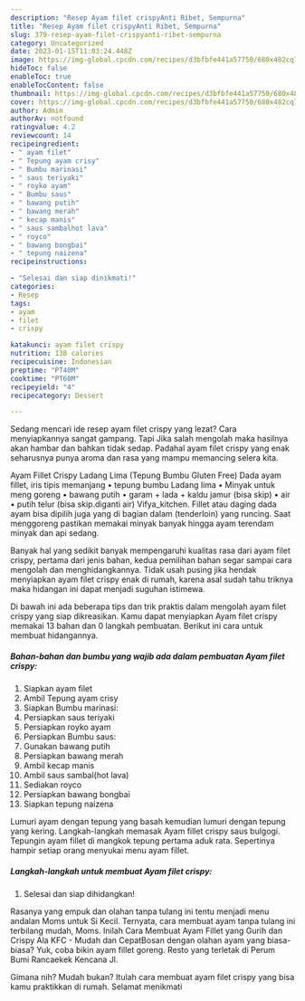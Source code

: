 ```yaml
---
description: "Resep Ayam filet crispyAnti Ribet, Sempurna"
title: "Resep Ayam filet crispyAnti Ribet, Sempurna"
slug: 379-resep-ayam-filet-crispyanti-ribet-sempurna
category: Uncategorized
date: 2023-01-15T11:03:24.448Z
image: https://img-global.cpcdn.com/recipes/d3bfbfe441a57750/680x482cq70/ayam-filet-crispy-foto-resep-utama.jpg
hideToc: false
enableToc: true
enableTocContent: false
thumbnail: https://img-global.cpcdn.com/recipes/d3bfbfe441a57750/680x482cq70/ayam-filet-crispy-foto-resep-utama.jpg
cover: https://img-global.cpcdn.com/recipes/d3bfbfe441a57750/680x482cq70/ayam-filet-crispy-foto-resep-utama.jpg
author: Admin
authorAv: notfound
ratingvalue: 4.2
reviewcount: 14
recipeingredient:
- " ayam filet"
- " Tepung ayam crisy"
- " Bumbu marinasi"
- " saus teriyaki"
- " royko ayam"
- " Bumbu saus"
- " bawang putih"
- " bawang merah"
- " kecap manis"
- " saus sambalhot lava"
- " royco"
- " bawang bongbai"
- " tepung naizena"
recipeinstructions:

- "Selesai dan siap dinikmati!"
categories:
- Resep
tags:
- ayam
- filet
- crispy

katakunci: ayam filet crispy 
nutrition: 138 calories
recipecuisine: Indonesian
preptime: "PT40M"
cooktime: "PT60M"
recipeyield: "4"
recipecategory: Dessert

---
```



Sedang mencari ide resep ayam filet crispy yang lezat? Cara menyiapkannya sangat gampang. Tapi Jika salah mengolah maka hasilnya akan hambar dan bahkan tidak sedap. Padahal ayam filet crispy yang enak seharusnya punya aroma dan rasa yang mampu memancing selera kita.


Ayam Fillet Crispy Ladang Lima (Tepung Bumbu Gluten Free) Dada ayam fillet, iris tipis memanjang • tepung bumbu Ladang lima • Minyak untuk meng goreng • bawang putih • garam + lada + kaldu jamur (bisa skip) • air • putih telur (bisa skip.diganti air) Vifya_kitchen. Fillet atau daging dada ayam bisa dipilih juga yang di bagian dalam (tenderloin) yang runcing. Saat menggoreng pastikan memakai minyak banyak hingga ayam terendam minyak dan api sedang.

Banyak hal yang sedikit banyak mempengaruhi kualitas rasa dari ayam filet crispy, pertama dari jenis bahan, kedua pemilihan bahan segar sampai cara mengolah dan menghidangkannya. Tidak usah pusing jika hendak menyiapkan ayam filet crispy enak di rumah, karena asal sudah tahu triknya maka hidangan ini dapat menjadi suguhan istimewa.


Di bawah ini ada beberapa tips dan trik praktis dalam mengolah ayam filet crispy yang siap dikreasikan. Kamu dapat menyiapkan Ayam filet crispy memakai 13 bahan dan 0 langkah pembuatan. Berikut ini cara untuk membuat hidangannya.

<!--inarticleads1-->

##### Bahan-bahan dan bumbu yang wajib ada dalam pembuatan Ayam filet crispy:

1. Siapkan  ayam filet
1. Ambil  Tepung ayam crisy
1. Siapkan  Bumbu marinasi:
1. Persiapkan  saus teriyaki
1. Persiapkan  royko ayam
1. Persiapkan  Bumbu saus:
1. Gunakan  bawang putih
1. Persiapkan  bawang merah
1. Ambil  kecap manis
1. Ambil  saus sambal(hot lava)
1. Sediakan  royco
1. Persiapkan  bawang bongbai
1. Siapkan  tepung naizena


Lumuri ayam dengan tepung yang basah kemudian lumuri dengan tepung yang kering. Langkah-langkah memasak Ayam fillet crispy saus bulgogi. Tepungin ayam fillet di mangkok tepung pertama aduk rata. Sepertinya hampir setiap orang menyukai menu ayam fillet. 

<!--inarticleads2-->

##### Langkah-langkah untuk membuat Ayam filet crispy:


1. Selesai dan siap dihidangkan!

Rasanya yang empuk dan olahan tanpa tulang ini tentu menjadi menu andalan Moms untuk Si Kecil. Ternyata, cara membuat ayam tanpa tulang ini terbilang mudah, Moms. Inilah Cara Membuat Ayam Fillet yang Gurih dan Crispy Ala KFC - Mudah dan CepatBosan dengan olahan ayam yang biasa-biasa? Yuk, coba bikin ayam fillet goreng. Resto yang terletak di Perum Bumi Rancaekek Kencana Jl. 

Gimana nih? Mudah bukan? Itulah cara membuat ayam filet crispy yang bisa kamu praktikkan di rumah. Selamat menikmati
